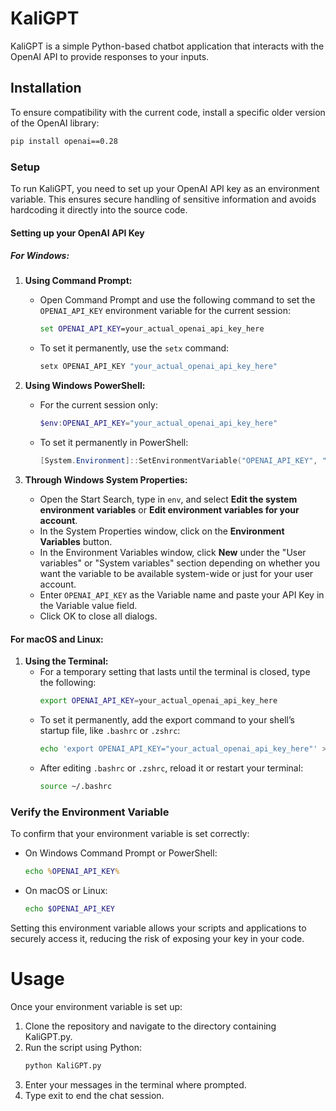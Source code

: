 # KaliGPT

KaliGPT is a simple Python-based chatbot application that interacts with the OpenAI API to provide responses to your inputs.


## Installation

To ensure compatibility with the current code, install a specific older version of the OpenAI library:

```bash
pip install openai==0.28
```


### Setup

To run KaliGPT, you need to set up your OpenAI API key as an environment variable. This ensures secure handling of sensitive information and avoids hardcoding it directly into the source code.

#### Setting up your OpenAI API Key

##### For Windows:

1. **Using Command Prompt:**
   - Open Command Prompt and use the following command to set the `OPENAI_API_KEY` environment variable for the current session:
     ```cmd
     set OPENAI_API_KEY=your_actual_openai_api_key_here
     ```
   - To set it permanently, use the `setx` command:
     ```cmd
     setx OPENAI_API_KEY "your_actual_openai_api_key_here"
     ```

2. **Using Windows PowerShell:**
   - For the current session only:
     ```powershell
     $env:OPENAI_API_KEY="your_actual_openai_api_key_here"
     ```
   - To set it permanently in PowerShell:
     ```powershell
     [System.Environment]::SetEnvironmentVariable("OPENAI_API_KEY", "your_actual_openai_api_key_here", [System.EnvironmentVariableTarget]::User)
     ```

3. **Through Windows System Properties:**
   - Open the Start Search, type in `env`, and select **Edit the system environment variables** or **Edit environment variables for your account**.
   - In the System Properties window, click on the **Environment Variables** button.
   - In the Environment Variables window, click **New** under the "User variables" or "System variables" section depending on whether you want the variable to be available system-wide or just for your user account.
   - Enter `OPENAI_API_KEY` as the Variable name and paste your API Key in the Variable value field.
   - Click OK to close all dialogs.

#### For macOS and Linux:

1. **Using the Terminal:**
   - For a temporary setting that lasts until the terminal is closed, type the following:
     ```bash
     export OPENAI_API_KEY=your_actual_openai_api_key_here
     ```
   - To set it permanently, add the export command to your shell’s startup file, like `.bashrc` or `.zshrc`:
     ```bash
     echo 'export OPENAI_API_KEY="your_actual_openai_api_key_here"' >> ~/.bashrc
     ```
   - After editing `.bashrc` or `.zshrc`, reload it or restart your terminal:
     ```bash
     source ~/.bashrc
     ```

### Verify the Environment Variable

To confirm that your environment variable is set correctly:

- On Windows Command Prompt or PowerShell:
  ```cmd
  echo %OPENAI_API_KEY%

- On macOS or Linux:
  ```bash
  echo $OPENAI_API_KEY
  ```
Setting this environment variable allows your scripts and applications to securely access it, reducing the risk of exposing your key in your code.

# Usage
Once your environment variable is set up:

1. Clone the repository and navigate to the directory containing KaliGPT.py.
2. Run the script using Python:
   ```bash
   python KaliGPT.py
   ```
3. Enter your messages in the terminal where prompted.
4. Type exit to end the chat session.
